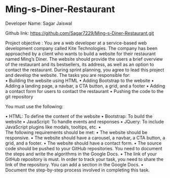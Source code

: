 # Ming-s-Diner-Restaurant

Developer Name: Sagar Jaiswal   

 Github link: https://github.com/Sagar7229/Ming-s-Diner-Restaurant.git
   
Project objective :
     You are a web developer at a service-based web development company called Kite Technologies.   The company has been approached by a client who wants to build a website for their restaurant named Ming’s Diner. The website should provide the users a brief overview of the restaurant and its bestsellers, its address, as well as an option to contact the restaurant. During sprint planning, you agree to lead this project and develop the website. The tasks you are responsible for:  
•	Building the website using HTML
•	Adding Bootstrap to the website
•	Adding a landing page, a navbar, a CTA button, a grid, and a footer
•	Adding a contact form for users to contact the restaurant
•	Pushing the code to the git repository

You must use the following:

•	HTML: To define the content of the website
•	Bootstrap: To build the website
•	JavaScript: To handle events and responses
•	JQuery: To include JavaScript plugins like modals, tooltips, etc.
•	
The following requirements should be met:
•	The website should be responsive.
•	The website should have a carousel, a navbar, a CTA button, a grid, and a footer.
•	The website should have a contact form.
•	The source code should be pushed to your GitHub repositories. You need to document the steps and write the algorithms in the Google Docs.
•	The link of your GitHub repository is must. In order to track your task, you need to share the link of the repository. You can add a section in the Google Docs.
•	Document the step-by-step process involved in completing this task.
